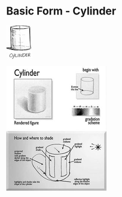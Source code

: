 # Basic Form - Cylinder

![Cylinder](https://github.com/vanHeemstraDesigns/photoshop-hello-world/blob/master/forms/cylinder/cylinder.png?raw=true "Cylinder")

![Cylinder Shading](https://github.com/vanHeemstraDesigns/photoshop-hello-world/blob/master/forms/cylinder/cylinder-shading.png?raw=true "Cylinder Shading")
